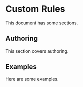 # Custom Rules

This document has some sections.

## Authoring

This section covers authoring.

## Examples

Here are some examples.
